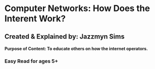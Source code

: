# Computer Networks: How Does the Interent Work?
## Created & Explained by: Jazzmyn Sims 
#### Purpose of Content: To educate others on how the internet operators.
### Easy Read for ages 5+
